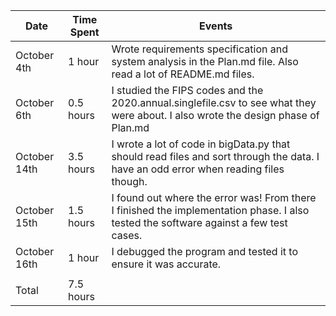 | Date         | Time Spent | Events|
|--------------|------------|--------------------|
| October 4th  | 1 hour     | Wrote requirements specification and system analysis in the Plan.md file. Also read a lot of README.md files. |
| October 6th  | 0.5 hours  | I studied the FIPS codes and the 2020.annual.singlefile.csv to see what they were about. I also wrote the design phase of Plan.md  |
| October 14th | 3.5 hours  | I wrote a lot of code in bigData.py that should read files and sort through the data. I have an odd error when reading files though. |
| October 15th | 1.5 hours  | I found out where the error was! From there I finished the implementation phase. I also tested the software against a few test cases. |
| October 16th | 1 hour     | I debugged the program and tested it to ensure it was accurate. |
|              |            |                    |
| Total        | 7.5 hours  |                    |
